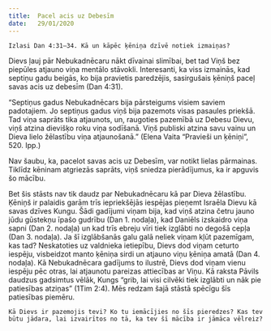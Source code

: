 ```yaml
---
title:  Pacel acis uz Debesīm
date:   29/01/2020
---
```


`Izlasi Dan 4:31–34. Kā un kāpēc ķēniņa dzīvē notiek izmaiņas?`

Dievs ļauj pār Nebukadnēcaru nākt dīvainai slimībai, bet tad Viņš bez piepūles atjauno viņa mentālo stāvokli. Interesanti, ka viss izmainās, kad septiņu gadu beigās, ko bija pravietis paredzējis, sasirgušais ķēniņš paceļ savas acis uz debesīm (Dan 4:31).

“Septiņus gadus Nebukadnēcars bija pārsteigums visiem saviem padotajiem. Jo septiņus gadus viņš bija pazemots visas pasaules priekšā. Tad viņa saprāts tika atjaunots, un, raugoties pazemībā uz Debesu Dievu, viņš atzina dievišķo roku viņa sodīšanā. Viņš publiski atzina savu vainu un Dieva lielo žēlastību viņa atjaunošanā.” (Elena Vaita “Pravieši un ķēniņi”, 520. Ipp.)

Nav šaubu, ka, pacelot savas acis uz Debesīm, var notikt lielas pārmainas. Tiklīdz kēninam atgriezās saprāts, viņš sniedza pierādījumus, ka ir apguvis šo mācību.

Bet šis stāsts nav tik daudz par Nebukadnēcaru kā par Dieva žēlastību. Ķēniņš ir palaidis garām trīs iepriekšējās iespējas pieņemt Israēla Dievu kā savas dzīves Kungu. Šādi gadījumi viņam bija, kad viņš atzina četru jauno jūdu gūstekņu īpašo gudrību (Dan 1. nodaļa), kad Daniēls izskaidro viņa sapni (Dan 2. nodaļa) un kad trīs ebreju vīri tiek izglābti no degošā cepļa (Dan 3. nodaļa). Ja šī izglābšanās galu galā neliek viņam kļūt pazemīgam, kas tad? Neskatoties uz valdnieka ietiepību, Dievs dod viņam ceturto iespēju, visbeidzot manto ķēniņa sirdi un atjauno viņu ķēniņa amatā (Dan 4. nodaļa). Kā Nebukadnēcara gadījums to ilustrē, Dievs dod viņam vienu iespēju pēc otras, lai atjaunotu pareizas attiecības ar Viņu. Kā raksta Pāvils daudzus gadsimtus vēlāk, Kungs “grib, lai visi cilvēki tiek izglābti un nāk pie patiesības atziņas” (1Tim 2:4). Mēs redzam šajā stāstā spēcīgu šīs patiesības piemēru.

`Kā Dievs ir pazemojis tevi? Ko tu iemācījies no šīs pieredzes? Kas tev būtu jādara, lai izvairītos no tā, ka tev šī mācība ir jāmāca vēlreiz?`